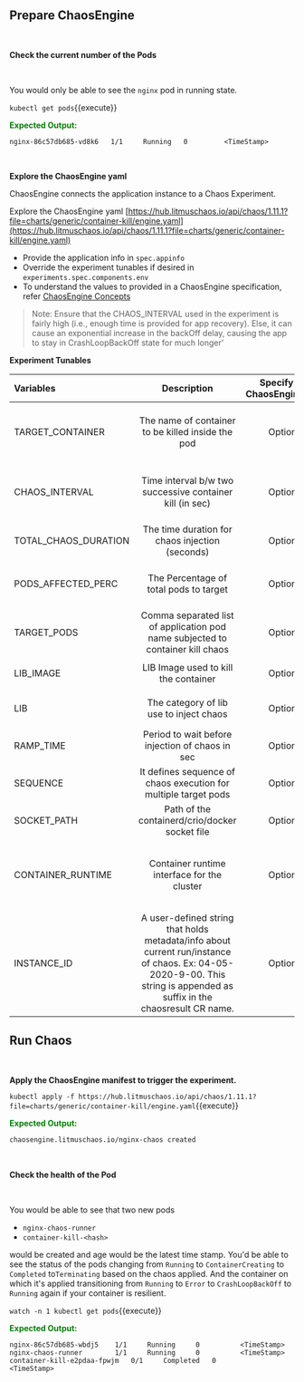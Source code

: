 <br>

## Prepare ChaosEngine

<br>

**Check the current number of the Pods**

<br>

You would only be able to see the `nginx` pod in running state.

`kubectl get pods`{{execute}}

<span style="color:green">**Expected Output:**</span>

```
nginx-86c57db685-vd8k6   1/1     Running   0         <TimeStamp>
```

<br>

**Explore the ChaosEngine yaml**

ChaosEngine connects the application instance to a Chaos Experiment.

Explore the ChaosEngine yaml [https://hub.litmuschaos.io/api/chaos/1.11.1?file=charts/generic/container-kill/engine.yaml](https://hub.litmuschaos.io/api/chaos/1.11.1?file=charts/generic/container-kill/engine.yaml)

* Provide the application info in `spec.appinfo`
* Override the experiment tunables if desired in `experiments.spec.components.env`
* To understand the values to provided in a ChaosEngine specification, refer [ChaosEngine Concepts](https://docs.litmuschaos.io/docs/chaosengine/)

> Note: Ensure that the CHAOS_INTERVAL used in the experiment is fairly high (i.e., enough time is provided for app recovery). Else, it can cause an exponential increase in the backOff delay, causing the app to stay in CrashLoopBackOff state for much longer'

**Experiment Tunables**

| Variables       | Description     | Specify In ChaosEngine     | Notes     |
| :------------- | :----------: | -----------: | -----------: |
| TARGET_CONTAINER | The name of container to be killed inside the pod  | Optional    | If the TARGET_CONTAINER is not provided it will delete the first container  |
| CHAOS_INTERVAL | Time interval b/w two successive container kill (in sec)	 | Optional    | If the CHAOS_INTERVAL is not provided it will take the default value of 10s |
| TOTAL_CHAOS_DURATION | The time duration for chaos injection (seconds)  | Optional  | Defaults to 20s |
| PODS_AFFECTED_PERC | The Percentage of total pods to target  | Optional    | Defaults to 0 (corresponds to 1 replica), provide numeric value only |
| TARGET_PODS | Comma separated list of application pod name subjected to container kill chaos  | Optional    | If not provided, it will select target pods randomly based on provided appLabels |
| LIB_IMAGE	 | LIB Image used to kill the container  | Optional  | Defaults to `litmuschaos/go-runner:1.11.0` |
| LIB | The category of lib use to inject chaos	  | Optional  | Default value: litmus, supported values: pumba and litmus |
| RAMP_TIME | Period to wait before injection of chaos in sec	| Optional  |  |
| SEQUENCE | It defines sequence of chaos execution for multiple target pods  | Optional  | Default value: parallel. Supported: serial, parallel |
| SOCKET_PATH | Path of the containerd/crio/docker socket file  | Optional  | Defaults to `/var/run/docker.sock` |
| CONTAINER_RUNTIME | Container runtime interface for the cluster  | Optional  | Defaults to docker, supported values: docker, containerd and crio for litmus and only docker for pumba LIB |
| INSTANCE_ID | A user-defined string that holds metadata/info about current run/instance of chaos. Ex: 04-05-2020-9-00. This string is appended as suffix in the chaosresult CR name.	  | Optional  | Ensure that the overall length of the chaosresult CR is still < 64 characters |

## Run Chaos

<br>

**Apply the ChaosEngine manifest to trigger the experiment.**

`kubectl apply -f https://hub.litmuschaos.io/api/chaos/1.11.1?file=charts/generic/container-kill/engine.yaml`{{execute}}

<span style="color:green">**Expected Output:**</span>

```bash
chaosengine.litmuschaos.io/nginx-chaos created
```

<br>

**Check the health of the Pod**

<br>

You would be able to see that two new pods

-   `nginx-chaos-runner`
-   `container-kill-<hash>`

would be created and age would be the latest time stamp. You'd be able to see the status of the pods changing from `Running` to `ContainerCreating` to `Completed` to`Terminating` based on the chaos applied. And the container on which it's applied transitioning from `Running` to `Error` to `CrashLoopBackOff` to `Running` again if your container is resilient.

`watch -n 1 kubectl get pods`{{execute}}

<span style="color:green">**Expected Output:**</span>

```
nginx-86c57db685-wbdj5    1/1     Running     0          <TimeStamp>
nginx-chaos-runner        1/1     Running     0          <TimeStamp>
container-kill-e2pdaa-fpwjm   0/1     Completed   0          <TimeStamp>
```
